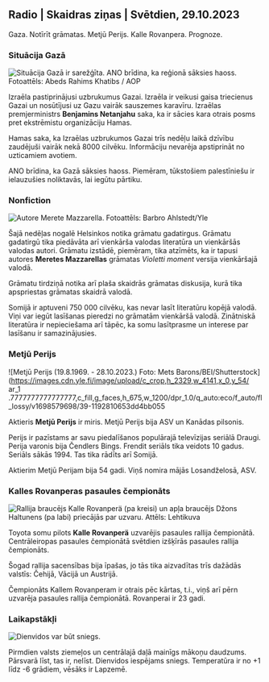 ## Radio \| Skaidras ziņas \| Svētdien, 29.10.2023

Gaza. Notīrīt grāmatas. Metjū Perijs. Kalle Rovanpera. Prognoze.

### Situācija Gazā

![Situācija Gazā ir sarežģīta. ANO brīdina, ka reģionā sāksies haoss. Fotoattēls: Abeds Rahims Khatibs / AOP](https://images.cdn.yle.fi/image/upload/c_crop,h_3780,w_6720,x_0,y_700/ar_1.7777777777777777,c_fill,g_faces,0_d_17,0_d_17/q_auto:eco/f_auto/fl_lossy/v1698587757/39-1192921653e641fc4a70)

Izraēla pastiprinājusi uzbrukumus Gazai. Izraēla ir veikusi gaisa triecienus Gazai un nosūtījusi uz Gazu vairāk sauszemes karavīru. Izraēlas premjerministrs **Benjamins Netanjahu** saka, ka ir sācies kara otrais posms pret ekstrēmistu organizāciju Hamas.

Hamas saka, ka Izraēlas uzbrukumos Gazai trīs nedēļu laikā dzīvību zaudējuši vairāk nekā 8000 cilvēku. Informāciju nevarēja apstiprināt no uzticamiem avotiem.

ANO brīdina, ka Gazā sāksies haoss. Piemēram, tūkstošiem palestīniešu ir ielauzušies noliktavās, lai iegūtu pārtiku.

### Nonfiction

![Autore Merete Mazzarella. Fotoattēls: Barbro Ahlstedt/Yle](https://images.cdn.yle.fi/image/upload/c_crop,h_3159,w_5616,x_0,y_0/ar_1.7777777777777777,c_fill,g_faces,h_pr_670,/w_pr_670.q_auto:eco/f_auto/fl_lossy/v1620995152/39-806292609e6be113e02)

Šajā nedēļas nogalē Helsinkos notika grāmatu gadatirgus. Grāmatu gadatirgū tika piedāvāta arī vienkārša valodas literatūra un vienkāršās valodas autori. Grāmatu izstādē, piemēram, tika atzīmēts, ka ir tapusi autores **Meretes Mazzarellas** grāmatas *Violetti moment* versija vienkāršajā valodā.

Grāmatu tirdziņā notika arī plaša skaidrās grāmatas diskusija, kurā tika apspriestas grāmatas skaidrā valodā.

Somijā ir aptuveni 750 000 cilvēku, kas nevar lasīt literatūru kopējā valodā. Viņi var iegūt lasīšanas pieredzi no grāmatām vienkāršā valodā. Zinātniskā literatūra ir nepieciešama arī tāpēc, ka somu lasītprasme un interese par lasīšanu ir samazinājusies.

### Metjū Perijs

![Metjū Perijs (19.8.1969. - 28.10.2023.) Foto: Mets Barons/BEI/Shutterstock](https://images.cdn.yle.fi/image/upload/c_crop,h_2329,w_4141,x_0,y_54/ ar_1 .7777777777777777,c_fill,g_faces,h_675,w_1200/dpr_1.0/q_auto:eco/f_auto/fl_lossy/v1698579698/39-1192810653dd4bb055

Aktieris **Metjū Perijs** ir miris. Metjū Perijs bija ASV un Kanādas pilsonis.

Perijs ir pazīstams ar savu piedalīšanos populārajā televīzijas seriālā Draugi. Perija varonis bija Čendlers Bings. Frendit seriāls tika veidots 10 gadus. Seriāls sākās 1994. Tas tika rādīts arī Somijā.

Aktierim Metjū Perijam bija 54 gadi. Viņš nomira mājās Losandželosā, ASV.

### Kalles Rovanperas pasaules čempionāts

![Rallija braucējs Kalle Rovanperä (pa kreisi) un apļa braucējs Džons Haltunens (pa labi) priecājās par uzvaru. Attēls: Lehtikuva](https://images.cdn.yle.fi/image/upload/c_crop,h_2406,w_4278,x_0,y_445/ar_1.77777777777777,c_fill,g_faces,h_675,/d_pr_120.0/f_auto/fl_lossy/v1698587806/39-1192922653e645d852bc)

Toyota somu pilots **Kalle Rovanperä** uzvarējis pasaules rallija čempionātā. Centrāleiropas pasaules čempionātā svētdien izšķīrās pasaules rallija čempionāts.

Šogad rallija sacensības bija īpašas, jo tās tika aizvadītas trīs dažādās valstīs: Čehijā, Vācijā un Austrijā.

Čempionāts Kallem Rovanperam ir otrais pēc kārtas, t.i., viņš arī pērn uzvarēja pasaules rallija čempionātā. Rovanperai ir 23 gadi.

### Laikapstākļi

![Dienvidos var būt sniegs.](https://images.cdn.yle.fi/image/upload/c_crop,h_1080,w_1919,x_0,y_0/ar_1.7777777777777777,c_fill,g_faces,w_1275/dpr_1.0/q_auto:eco/f_auto/fl_lossy/v1698594490/39-1192967653e7ea05e07b)

Pirmdien valsts ziemeļos un centrālajā daļā mainīgs mākoņu daudzums. Pārsvarā līst, tas ir, nelīst. Dienvidos iespējams sniegs. Temperatūra ir no +1 līdz -6 grādiem, vēsāks ir Lapzemē.